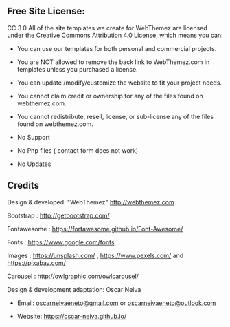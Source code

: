 Free Site License:
------------------

CC 3.0 All of the site templates we create for WebThemez are licensed under the Creative Commons Attribution 4.0 License, which means you can:
 - You can use our templates for both personal and commercial projects. 
 - You are NOT allowed to remove the back link to WebThemez.com in templates unless you purchased a license. 
 - You can update /modify/customize the website to fit your project needs. 
 - You cannot claim credit or ownership for any of the files found on webthemez.com. 
 - You cannot redistribute, resell, license, or sub-license any of the files found on webthemez.com. 

 - No Support
 - No Php files ( contact form does not work)
 - No Updates


Credits
------- 
Design & developed: "WebThemez"  http://webthemez.com 

Bootstrap : http://getbootstrap.com/

Fontawesome : https://fortawesome.github.io/Font-Awesome/

Fonts : https://www.google.com/fonts

Images : https://unsplash.com/ , https://www.pexels.com/ and https://pixabay.com/

Carousel : http://owlgraphic.com/owlcarousel/

Design & development adaptation: Oscar Neiva

- Email: oscarneivaeneto@gmail.com or oscarneivaeneto@outlook.com

- Website: https://oscar-neiva.github.io/
